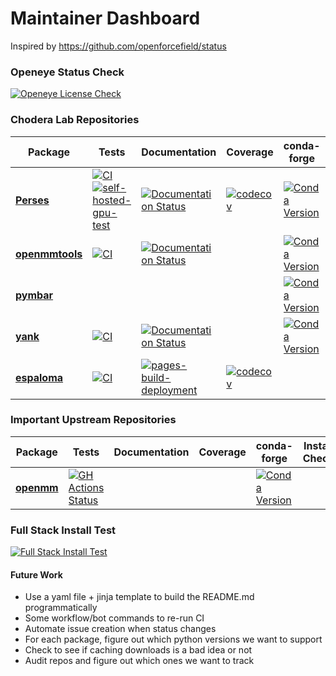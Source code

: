 Maintainer Dashboard
====================

Inspired by https://github.com/openforcefield/status

### Openeye Status Check
[![Openeye License Check](https://github.com/choderalab/argos/actions/workflows/openeye-license-check.yaml/badge.svg)](https://github.com/choderalab/argos/actions/workflows/openeye-license-check.yaml)

### Chodera Lab Repositories

| Package | Tests | Documentation | Coverage | conda-forge | Install Check |
|---|---|---|---|---|---| 
| [**Perses**](https://github.com/choderalab/perses/) | [![CI](https://github.com/choderalab/perses/actions/workflows/CI.yaml/badge.svg)](https://github.com/choderalab/perses/actions/workflows/CI.yaml) [![self-hosted-gpu-test](https://github.com/choderalab/perses/actions/workflows/self-hosted-gpu-test.yml/badge.svg)](https://github.com/choderalab/perses/actions/workflows/self-hosted-gpu-test.yml) | [![Documentation Status](https://readthedocs.org/projects/perses/badge/?version=latest)](http://perses.readthedocs.io/en/latest/?badge=latest) | [![codecov](https://codecov.io/gh/choderalab/perses/branch/main/graph/badge.svg)](https://codecov.io/gh/choderalab/perses/branch/main) | [![Conda Version](https://img.shields.io/conda/vn/conda-forge/perses.svg)](https://anaconda.org/conda-forge/perses) | [![Perses Install Check](https://github.com/choderalab/argos/actions/workflows/perses-install-test.yaml/badge.svg)](https://github.com/choderalab/argos/actions/workflows/perses-install-test.yaml) |
| [**openmmtools**](https://github.com/choderalab/openmmtools) | [![CI](https://github.com/choderalab/openmmtools/actions/workflows/CI.yml/badge.svg)](https://github.com/choderalab/openmmtools/actions/workflows/CI.yml) | [![Documentation Status](https://readthedocs.org/projects/openmmtools/badge/?version=latest)](https://openmmtools.readthedocs.io/en/latest/?badge=latest) | | [![Conda Version](https://img.shields.io/conda/vn/conda-forge/openmmtools.svg)](https://anaconda.org/conda-forge/openmmtools) |
| [**pymbar**](https://github.com/choderalab/pymbar) | | | | [![Conda Version](https://img.shields.io/conda/vn/conda-forge/pymbar.svg)](https://anaconda.org/conda-forge/pymbar) | | 
| [**yank**](https://github.com/choderalab/yank) | [![CI](https://github.com/choderalab/yank/actions/workflows/CI.yaml/badge.svg)](https://github.com/choderalab/yank/actions/workflows/CI.yaml) | [![Documentation Status](https://readthedocs.org/projects/yank/badge/?version=latest)](https://yank.readthedocs.io/en/latest/?badge=latest) | | [![Conda Version](https://img.shields.io/conda/vn/conda-forge/yank.svg)](https://anaconda.org/conda-forge/yank) | |
| [**espaloma**](https://github.com/choderalab/espaloma) | [![CI](https://github.com/choderalab/espaloma/actions/workflows/CI.yaml/badge.svg)](https://github.com/choderalab/espaloma/actions/workflows/CI.yaml) | [![pages-build-deployment](https://github.com/choderalab/espaloma/actions/workflows/pages/pages-build-deployment/badge.svg)](https://github.com/choderalab/espaloma/actions/workflows/pages/pages-build-deployment) | [![codecov](https://codecov.io/gh/choderalab/espaloma/branch/master/graph/badge.svg?token=pbabVtOOF2)](https://codecov.io/gh/choderalab/espaloma) | | |


### Important Upstream Repositories

| Package | Tests | Documentation | Coverage | conda-forge | Install Check |
|---|---|---|---|---|---|
| [**openmm**](https://github.com/openmm/openmm) | [![GH Actions Status](https://github.com/openmm/openmm/workflows/CI/badge.svg)](https://github.com/openmm/openmm/actions?query=branch%3Amaster+workflow%3ACI) | | | [![Conda Version](https://img.shields.io/conda/vn/conda-forge/openmm.svg)](https://anaconda.org/conda-forge/openmm) | |

### Full Stack Install Test
[![Full Stack Install Test](https://github.com/choderalab/argos/actions/workflows/full-stack-install.yaml/badge.svg)](https://github.com/choderalab/argos/actions/workflows/full-stack-install.yaml)

#### Future Work
* Use a yaml file + jinja template to build the README.md programmatically 
* Some workflow/bot commands to re-run CI
* Automate issue creation when status changes
* For each package, figure out which python versions we want to support
* Check to see if caching downloads is a bad idea or not
* Audit repos and figure out which ones we want to track

